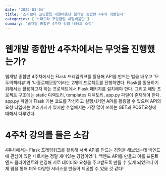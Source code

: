 ```yaml
---
date: '2022-03-04'
title: '스파르타 코딩클럽 내일배움단 웹개발 종합반 4주차 개발일지'
categories: ['스파르타 코딩클럽 내일배움단']
summary: '웹개발 종합반 4주차 강의 내용과 소감'
---
```


# 웹개발 종합반 4주차에서는 무엇을 진행했는가?

웹개발 종합반 4주차에서는 Flask 프레임워크를 활용해 API를 만드는 법을 배우고 '모두의책리뷰'와 '나홀로메모장'이라는 2개의 프로젝트를 진행하였다. Flask를 활용하기 위해서는 활용하고자 하는 프로젝트에서 Flask 패키지를 설치해야 한다. 그리고 해당 프로젝트 구조에는 static 디렉토리, templates 디렉토리, app.py 파일이 존재해야 한다. app.py 파일에 Flask 기본 코드를 작성하고 실행시키면 API를 활용할 수 있으며 API의 요청 타입에는 여러가지가 있지만 수업에서는 가장 많이 쓰이는 GET과 POST요청에 대해서 다루었다.

# 4주차 강의를 들은 소감

4주차에서는 Flask 프레임워크를 활용해 서버 API를 만드는 경험을 해보았는데 백엔드에 관심이 있던 나로서는 정말 재미있는 경험이었다. 백엔드 API를 만들고 이를 프론트엔드 클라이언트와 연결해 서로 데이터와 요청을 주고받도록 만들 수 있게 되었으니 이제 웹을 통해 더욱 다양한 서비스를 만들어 제공할 수 있을 것 같다!
